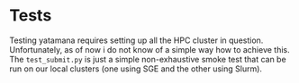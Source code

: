 Tests
=====

Testing yatamana requires setting up all the HPC cluster in question.
Unfortunately, as of now i do not know of a simple way how to achieve this. The
`test_submit.py` is just a simple non-exhaustive smoke test that can be run on
our local clusters (one using SGE and the other using Slurm).

